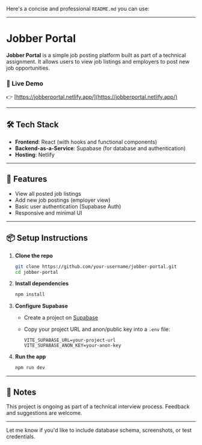 Here's a concise and professional `README.md` you can use:

---

# Jobber Portal

**Jobber Portal** is a simple job posting platform built as part of a technical assignment. It allows users to view job listings and employers to post new job opportunities.

### 🔗 Live Demo

👉 [https://jobberportal.netlify.app/](https://jobberportal.netlify.app/)

---

## 🛠️ Tech Stack

* **Frontend**: React (with hooks and functional components)
* **Backend-as-a-Service**: Supabase (for database and authentication)
* **Hosting**: Netlify

---

## 🚀 Features

* View all posted job listings
* Add new job postings (employer view)
* Basic user authentication (Supabase Auth)
* Responsive and minimal UI

---

## 📦 Setup Instructions

1. **Clone the repo**

   ```bash
   git clone https://github.com/your-username/jobber-portal.git
   cd jobber-portal
   ```

2. **Install dependencies**

   ```bash
   npm install
   ```

3. **Configure Supabase**

   * Create a project on [Supabase](https://supabase.com/)
   * Copy your project URL and anon/public key into a `.env` file:

     ```
     VITE_SUPABASE_URL=your-project-url
     VITE_SUPABASE_ANON_KEY=your-anon-key
     ```

4. **Run the app**

   ```bash
   npm run dev
   ```

---

## 📝 Notes

This project is ongoing as part of a technical interview process.
Feedback and suggestions are welcome.

---

Let me know if you'd like to include database schema, screenshots, or test credentials.
